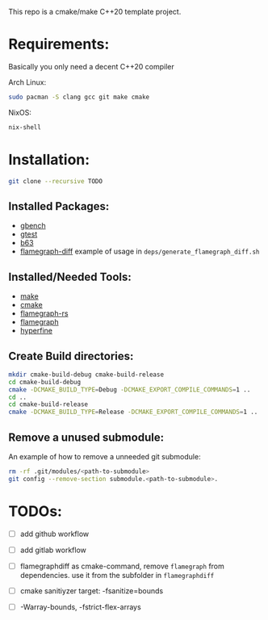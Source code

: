 This repo is a cmake/make C++20 template project.

Requirements:
=============
Basically you only need a decent C++20 compiler

Arch Linux:
```bash
sudo pacman -S clang gcc git make cmake
```

NixOS:
```bash
nix-shell
```

Installation:
=============

```bash
git clone --recursive TODO
```

Installed Packages:
-------------------
- [gbench](https://corpaul.github.io/flamegraphdiff/)
- [gtest](https://github.com/google/googletest)
- [b63](https://github.com/FloydZ/b63)
- [flamegraph-diff](https://corpaul.github.io/flamegraphdiff/)
	example of usage in `deps/generate_flamegraph_diff.sh`

Installed/Needed Tools:
------------------------

- [make](https://www.gnu.org/software/make/)
- [cmake](https://cmake.org/)
- [flamegraph-rs](https://github.com/flamegraph-rs/flamegraph)
- [flamegraph](https://github.com/brendangregg/FlameGraph)
- [hyperfine](https://github.com/sharkdp/hyperfine)


Create Build directories:
-------------------------

```bash
mkdir cmake-build-debug cmake-build-release
cd cmake-build-debug
cmake -DCMAKE_BUILD_TYPE=Debug -DCMAKE_EXPORT_COMPILE_COMMANDS=1 ..
cd ..
cd cmake-build-release
cmake -DCMAKE_BUILD_TYPE=Release -DCMAKE_EXPORT_COMPILE_COMMANDS=1 ..
```

Remove a unused submodule:
--------------------------

An example of how to remove a unneeded git submodule:
```bash
rm -rf .git/modules/<path-to-submodule>
git config --remove-section submodule.<path-to-submodule>.
```


TODOs:
=====
- [ ] add github workflow
- [ ] add gitlab workflow
- [ ] flamegraphdiff as cmake-command, remove `flamegraph` from dependencies. use it from the subfolder in `flamegraphdiff`
- [ ] cmake sanitiyzer target:  -fsanitize=bounds 
- [ ] -Warray-bounds, -fstrict-flex-arrays

